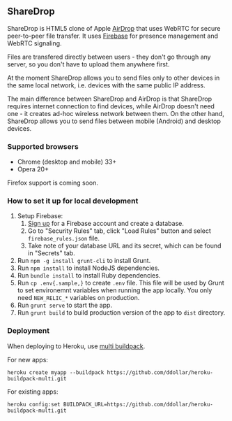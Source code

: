 ## ShareDrop

ShareDrop is HTML5 clone of Apple [AirDrop](http://support.apple.com/kb/ht4783) that uses WebRTC for secure peer-to-peer file transfer. It uses [Firebase](https://www.firebase.com) for presence management and WebRTC signaling.

Files are transfered directly between users - they don't go through any server, so you don't have to upload them anywhere first.

At the moment ShareDrop allows you to send files only to other devices in the same local network, i.e. devices with the same public IP address.

The main difference between ShareDrop and AirDrop is that ShareDrop requires internet connection to find devices, while AirDrop doesn't need one - it creates ad-hoc wireless network between them. On the other hand, ShareDrop allows you to send files between mobile (Android) and desktop devices.

### Supported browsers
* Chrome (desktop and mobile) 33+
* Opera 20+

Firefox support is coming soon.

### How to set it up for local development
1. Setup Firebase:
    1. [Sign up](https://www.firebase.com) for a Firebase account and create a database.
    2. Go to "Security Rules" tab, click "Load Rules" button and select `firebase_rules.json` file.
    3. Take note of your database URL and its secret, which can be found in "Secrets" tab.
2. Run `npm -g install grunt-cli` to install Grunt.
3. Run `npm install` to install NodeJS dependencies.
4. Run `bundle install` to install Ruby dependencies.
5. Run `cp .env{.sample,}` to create `.env` file. This file will be used by Grunt to set environemnt variables when running the app locally. You only need `NEW_RELIC_*` variables on production.
6. Run `grunt serve` to start the app.
7. Run `grunt build` to build production version of the app to `dist` directory.

### Deployment
When deploying to Heroku, use [multi buildpack](https://github.com/ddollar/heroku-buildpack-multi.git).

For new apps:

`heroku create myapp --buildpack https://github.com/ddollar/heroku-buildpack-multi.git`

For existing apps:

`heroku config:set BUILDPACK_URL=https://github.com/ddollar/heroku-buildpack-multi.git`
